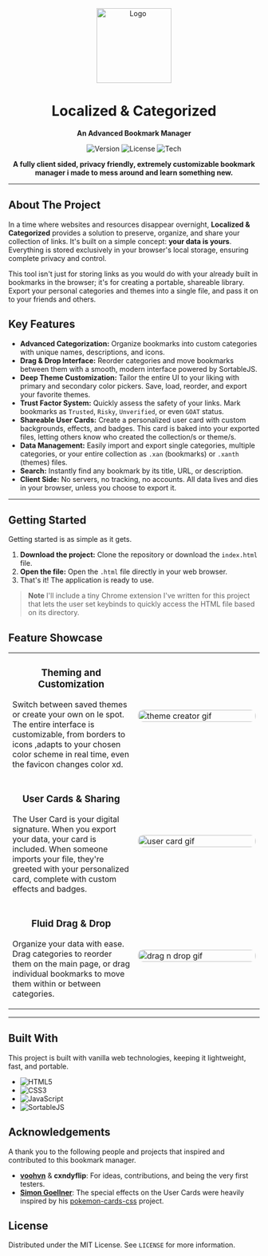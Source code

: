 <div align="center">
  <img src="https://i.imgur.com/LutzkGO.png" alt="Logo" width="150" height="150">

  <h1 style="border-bottom: none;">Localized & Categorized</h1>

  <p><strong>An Advanced Bookmark Manager</strong></p>

  <p>
    <img src="https://img.shields.io/badge/version-v0.4.4-blue.svg" alt="Version">
    <img src="https://img.shields.io/badge/license-MIT-green.svg" alt="License">
    <img src="https://img.shields.io/badge/tech-JavaScript-yellow.svg" alt="Tech">
  </p>
</div>

<div align="center">

**A fully client sided, privacy friendly, extremely customizable bookmark manager i made to mess around and learn something new.**



</div>

---

## About The Project

In a time where websites and resources disappear overnight, **Localized & Categorized** provides a solution to preserve, organize, and share your collection of links. It's built on a simple concept: **your data is yours**. Everything is stored exclusively in your browser's local storage, ensuring complete privacy and control.

This tool isn't just for storing links as you would do with your already built in bookmarks in the browser; it's for creating a portable, shareable library. Export your personal categories and themes into a single file, and pass it on to your friends and others.

## Key Features

- **Advanced Categorization:** Organize bookmarks into custom categories with unique names, descriptions, and icons.
- **Drag & Drop Interface:** Reorder categories and move bookmarks between them with a smooth, modern interface powered by SortableJS.
- **Deep Theme Customization:** Tailor the entire UI to your liking with primary and secondary color pickers. Save, load, reorder, and export your favorite themes.
- **Trust Factor System:** Quickly assess the safety of your links. Mark bookmarks as `Trusted`, `Risky`, `Unverified`, or even `GOAT` status.
- **Shareable User Cards:** Create a personalized user card with custom backgrounds, effects, and badges. This card is baked into your exported files, letting others know who created the collection/s or theme/s.
- **Data Management:** Easily import and export single categories, multiple categories, or your entire collection as `.xan` (bookmarks) or `.xanth` (themes) files.
- **Search:** Instantly find any bookmark by its title, URL, or description.
- **Client Side:** No servers, no tracking, no accounts. All data lives and dies in your browser, unless you choose to export it.

---


## Getting Started

Getting started is as simple as it gets.

1.  **Download the project:** Clone the repository or download the `index.html` file.
2.  **Open the file:** Open the `.html` file directly in your web browser.
3.  That's it! The application is ready to use.
> **Note**
> I'll include a tiny Chrome extension I've written for this project that lets the user set keybinds to quickly access the HTML file based on its directory.

## Feature Showcase

<table>
  <tr>
    <td width="50%" valign="top">
      <h3 align="center">Theming and Customization</h3>
      <p>Switch between saved themes or create your own on le spot. The entire interface is customizable, from borders to icons ,adapts to your chosen color scheme in real time, even the favicon changes color xd.</p>
    </td>
    <td width="50%">
      <img src="https://i.imgur.com/E22jcGT.gif" alt="theme creator gif" width="100%" style="border-radius: 10px;">
    </td>
  </tr>
  <tr>
    <td width="50%" valign="top">
      <h3 align="center">User Cards & Sharing</h3>
      <p>The User Card is your digital signature. When you export your data, your card is included. When someone imports your file, they're greeted with your personalized card, complete with custom effects and badges.</p>
    </td>
    <td width="50%">
      <img src="https://i.imgur.com/G3MOWlS.gif" alt="user card gif" width="100%" style="border-radius: 10px;">
    </td>
  </tr>
  <tr>
    <td width="50%" valign="top">
      <h3 align="center">Fluid Drag & Drop</h3>
      <p>Organize your data with ease. Drag categories to reorder them on the main page, or drag individual bookmarks to move them within or between categories.</p>
    </td>
    <td width="50%">
      <img src="https://i.imgur.com/fkTAoEm.gif" alt="drag n drop gif" width="100%" style="border-radius: 10px;">
    </td>
  </tr>
</table>

---

## Built With

This project is built with vanilla web technologies, keeping it lightweight, fast, and portable.

- ![HTML5](https://img.shields.io/badge/HTML5-E34F26)
- ![CSS3](https://img.shields.io/badge/CSS3-1572B6)
- ![JavaScript](https://img.shields.io/badge/JavaScript-F7DF1E)
- ![SortableJS](https://img.shields.io/badge/SortableJS-4F46E5)


## Acknowledgements

A thank you to the following people and projects that inspired and contributed to this bookmark manager.

-   **[voohvn](https://x.com/voohvn)** & **cxndyflip**: For ideas, contributions, and being the very first testers.
-   **[Simon Goellner](https://github.com/simeydotme)**: The special effects on the User Cards were heavily inspired by his [pokemon-cards-css](https://github.com/simeydotme/pokemon-cards-css) project.

## License

Distributed under the MIT License. See `LICENSE` for more information.

